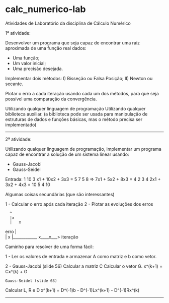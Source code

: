 # calc_numerico-lab
Atividades de Laboratório da disciplina de Cálculo Numérico

1ª atividade:

Desenvolver um programa que seja capaz de encontrar uma raiz aproximada de uma função real dados:
- Uma função;
- Um valor inicial;
- Uma precisão desejada.

Implementar dois métodos:
I) Bisseção ou Falsa Posição;
II) Newton ou secante.

Plotar o erro a cada iteração usando cada um dos métodos, para que seja possível uma comparação da convergência.


Utilizando qualquer linguagem de programação
Utilizando qualquer biblioteca auxiliar.
(a biblioteca pode ser usada para manipulação de estruturas de dados e funções básicas, mas o método precisa ser implementado)

___________________________________________________________________________________________________________________________________


2ª atividade:

Utilizando qualquer linguagem de programação, implementar um programa capaz de encontrar a solução de um sistema linear usando:
- Gauss-Jacobi
- Gauss-Seidel

Entrada:
1 10 3        x1 + 10x2 + 3x3 = 5
7 5 8   =>    7x1 + 5x2 + 8x3 = 4
2 3 4         2x1 + 3x2 + 4x3 = 10
5
4
10

Algumas coisas secundárias (que são interessantes)

1 - Calcular o erro após cada iteração
2 - Plotar as evoluções dos erros
 
      ^
      |x
      |   x
erro  |     
      |       x
      |____________ x____x___>
          iteração
          
Caminho para resolver de uma forma fácil:

1 - Ler os valores de entrada e armazenar A como matriz e b como vetor.

2 - Gauss-Jacobi (slide 56)
  Calcular a matriz C
  Calcular o vetor G.
  x^(k+1) = Cx^(k) + G
  
    Gauss-Seidel (slide 63)
  Calcular L, R e D
  x^(k+1) = D^(-1)b - D^(-1)Lx^(k+1) - D^(-1)Rx^(k)
  
___________________________________________________________________________________________________________________________________
